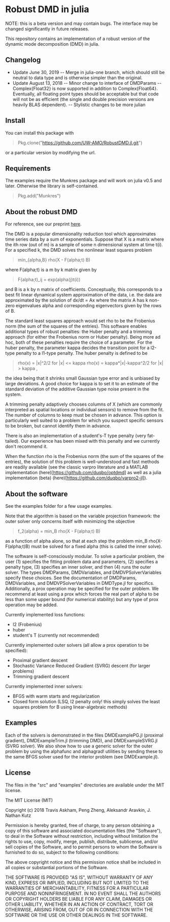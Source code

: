 
# Robust DMD in julia

NOTE: this is a beta version and may contain bugs. The
interface may be changed significantly in future releases.

This repository contains an implementation of a robust
version of the dynamic mode decomposition (DMD) in 
julia. 

## Changelog

- Update June 30, 2019
-- Merge in julia-one branch, which should still
be neutral to data type and is otherwise simpler than
the original.
- Update August 13, 2018
-- Minor change to interface of DMDParams
-- Complex{Float32} is now supported in addition to
Complex{Float64}. Eventually, all floating point types
should be acceptable but that code will not be as efficient
(the single and double precision versions are heavily
BLAS dependent).
-- Stylistic changes to be more julian

## Install

You can install this package with

> Pkg.clone("https://github.com/UW-AMO/RobustDMD.jl.git")

or a particular version by modifying the url.

## Requirements

The examples require the Munkres package and will work on 
julia v0.5 and later. Otherwise the library is self-contained.

> Pkg.add("Munkres")

## About the robust DMD

For reference, see our preprint [here](https://arxiv.org/pdf/1712.01883.pdf).

The DMD is a popular dimensionality reduction 
tool which approximates time series data by a sum of 
exponentials. Suppose that X is a matrix where the ith
row (out of m) is a sample of some n dimensional system 
at time t(i). For a specified k, the DMD solves the 
nonlinear least squares problem 

> min_{alpha,B} rho(X - F(alpha;t) B)

where F(alpha;t) is a m by k matrix given by 

> F(alpha;t)_ij = exp(alpha(j)t(i))

and B is a k by n matrix of coefficients. Conceptually,
this corresponds to a best fit linear dynamical system
approximation of the data, i.e. the data are approximated
by the solution of dx/dt = Ax where the matrix A
has k non-zero eigenvalues alpha and corresponding 
eigenvectors given by the rows of B.

The standard least squares approach would set rho
to be the Frobenius norm (the sum of the squares of
the entries). This software enables additional
types of robust penalties: the Huber penalty and 
a trimming approach (for either the Frobenius norm
or Huber penalty). Being more ad hoc, both of these
penalties require the choice of a parameter. For 
the huber penalty, the parameter kappa decides the 
transition point for a l2-type penalty to a l1-type
penalty. The huber penalty is defined to be 

> rho(x) = |x|^2/2 for |x| <= kappa
> rho(x) = kappa*|x|-kappa^2/2 for |x| > kappa ,

the idea being that it shrinks small Gaussian type
error and is unbiased by large deviations. A good
choice for kappa is to set it to an estimate
of the standard deviation of the additive Gaussian
type noise present in the system. 

A trimming penalty adaptively chooses columns of 
X (which are commonly interpreted as spatial locations 
or individual sensors) to remove from the fit. 
The number of columns to keep must be chosen in
advance. This option is particularly well suited to
a problem for which you suspect specific sensors 
to be broken, but cannot identify them in advance.

There is also an implementation of a student's-T
type penalty (very fat-tailed). Our experience 
has been mixed with this penalty and we currently
don't recommend it.

When the function rho is the Frobenius norm (the
sum of the squares of the entries), the solution
of this problem is well-understood and fast methods
are readily available (see the classic varpro literature
and a MATLAB implementation (here)[https://github.com/duqbo/optdmd]
as well as a julia implementation (beta)
(here)[https://github.com/duqbo/varpro2-jl]).

## About the software

See the examples folder for a few usage examples.

Note that the algorithm is based on the variable
projection framework: the outer solver only concerns
itself with minimizing the objective

> f_2(alpha) = min_B  rho(X - F(alpha;t) B)

as a function of alpha alone, so that at each step
the problem min_B rho(X-F(alpha;t)B) must be solved
for a fixed alpha (this is called the inner
solve). 

The software is self-consciously modular. To
solve a particular problem, the user (1)
specifies the fitting problem data and parameters,
(2) specifies a penalty type, (3) specifies an
inner solver, and then (4) runs the outer solver.
The types DMDParams, DMDVariables, and 
DMDVPSolverVariables specify these choices.
See the documentation of DMDParams, DMDVariables,
and DMDVPSolverVariables in DMDType.jl for specifics.
Additionally, a prox operation may be specified
for the outer problem. We recommend at least
using a prox which forces the real part of alpha
to be less than some upper bound (for numerical
stability) but any type of prox operation
may be added. 

Currently implemented loss functions:
- l2 (Frobenius)
- huber
- student's T (currently not recommended)

Currently implemented outer solvers (all allow a prox
operation to be specified):
- Proximal gradient descent
- Stochastic Variance Reduced Gradient (SVRG) 
descent (for larger problems)
- Trimming gradient descent

Currently implemented inner solvers:
- BFGS with warm starts and regularization
- Closed form solution (LSQ, l2 penalty only! this
simply solves the least squares problem for B
using linear-algebraic methods)

## Examples

Each of the solvers is demonstrated in the files 
DMDExamplePG.jl (proximal gradient), DMDExampleTrim.jl
(trimming DMD), and DMDExampleSVRG.jl (SVRG solver).
We also show how to use a generic solver for the outer
problem by using the alphafunc and alphagrad! utilities
by sending these to the same BFGS solver used for the 
interior problem (see DMDExample.jl).

## License

The files in the "src" and "examples" directories are available under the MIT license.

The MIT License (MIT)

Copyright (c) 2018 Travis Askham, Peng Zheng, Aleksandr Aravkin, J. Nathan Kutz

Permission is hereby granted, free of charge, to any person obtaining a copy of this software and associated documentation files (the "Software"), to deal in the Software without restriction, including without limitation the rights to use, copy, modify, merge, publish, distribute, sublicense, and/or sell copies of the Software, and to permit persons to whom the Software is furnished to do so, subject to the following conditions:

The above copyright notice and this permission notice shall be included in all copies or substantial portions of the Software.

THE SOFTWARE IS PROVIDED "AS IS", WITHOUT WARRANTY OF ANY KIND, EXPRESS OR IMPLIED, INCLUDING BUT NOT LIMITED TO THE WARRANTIES OF MERCHANTABILITY, FITNESS FOR A PARTICULAR PURPOSE AND NONINFRINGEMENT. IN NO EVENT SHALL THE AUTHORS OR COPYRIGHT HOLDERS BE LIABLE FOR ANY CLAIM, DAMAGES OR OTHER LIABILITY, WHETHER IN AN ACTION OF CONTRACT, TORT OR OTHERWISE, ARISING FROM, OUT OF OR IN CONNECTION WITH THE SOFTWARE OR THE USE OR OTHER DEALINGS IN THE SOFTWARE.